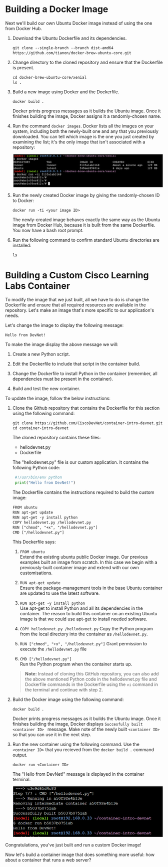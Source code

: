 # Building a Docker Image

Next we'll build our own Ubuntu Docker image instead of using the one from Docker Hub.

1. Download the Ubuntu Dockerfile and its dependencies.  
   ```
   git clone --single-branch --branch dist-amd64 https://github.com/tianon/docker-brew-ubuntu-core.git
   ```

2. Change directory to the cloned repository and ensure that the Dockerfile is present.  
   ```
   cd docker-brew-ubuntu-core/xenial
   ls .
   ```  

3. Build a new image using Docker and the Dockerfile.  
   ```
   docker build .
   ```  

   Docker prints progress messages as it builds the Ubuntu image. Once it finishes building the image, Docker assigns it a randomly-chosen name.

4. Run the command `docker images`.
   Docker lists all the images on your system, including both the newly-built one and any that you previously downloaded. You can tell which image is the one you just created    by examining the list; it's the only image that isn't associated with a repository:
   
      ![Docker Images](assets/images/images1.png)

5. Run the newly created Docker image by giving the randomly-chosen ID to Docker:
   ```
   docker run -ti <your image ID>
   ```  
   The newly-created image behaves exactly the same way as the Ubuntu image from Docker Hub, because it is built from the same Dockerfile. You now have a bash root prompt.
   
6. Run the following command to confirm standard Ubuntu directories are installed:
    ```
    ls
    ```

# Building a Custom Cisco Learning Labs Container

To modify the image that we just built, all we have to do is change the Dockerfile and ensure that all required resources are available in the repository. Let's make an image that's more specific to our application's needs.

Let's change the image to display the following message:

 ```
 Hello from DevNet!
 ```

To make the image display the above message we will:

1. Create a new Python script.  

2. Edit the Dockerfile to include that script in the container build.  

3. Change the Dockerfile to install Python in the container (remember, all dependencies must be present in the container).  

4. Build and test the new container.  


To update the image, follow the below instructions:

1. Clone the Github repository that contains the Dockerfile for this section using the following command:

     ```
    git clone https://github.com/CiscoDevNet/container-intro-devnet.git
    cd container-intro-devnet
    ```

   The cloned repository contains these files:

   * hellodevnet.py
   * Dockerfile

   The "hellodevnet.py" file is our custom application. It contains the following Python code:

     ``` python
      #!/usr/bin/env python
      print("Hello from DevNet!")
     ```

   The Dockerfile contains the instructions required to build the custom image:

    ```
    FROM ubuntu
    RUN apt-get update
    RUN apt-get -y install python
    COPY hellodevnet.py /hellodevnet.py
    RUN ["chmod", "+x", "/hellodevnet.py"]
    CMD ["/hellodevnet.py"]
    ```

   This Dockerfile says:

   1. `FROM ubuntu`  
       Extend the existing ubuntu public Docker image. Our previous examples built an image from scratch. In this case we begin with a previously-built container image and           extend with our own customisations.

   2. `RUN apt-get update`  
       Ensure the package-management tools in the base Ubuntu container are updated to use the latest software.

   3. `RUN apt-get -y install python`  
       Use apt-get to install Python and all its dependencies in the container. The reason to build this container on an existing Ubuntu image is that we could use apt-get to install needed software.

   4. `COPY hellodevnet.py /hellodevnet.py`
       Copy the Python program from the local directory into the container as `/hellodevnet.py`.
        
   5. `RUN ["chmod", "+x", "/hellodevnet.py"]`
       Grant permission to execute the `/hellodevnet.py` file
      
   6. `CMD ["/hellodevnet.py"]`  
    Run the Python program when the container starts up.
    
    >**Note:** Instead of cloning this GitHub repository, you can also add the above mentioned Python code in the hellodevnet.py file and Dockerfile commands in the Dockerfile using the `vi` command in the terminal and continue with step 2.
   
2. Build the Docker image using the following command:

    ```
    docker build .
    ```
    Docker prints progress messages as it builds the Ubuntu image. Once it finishes building the image, Docker displays `Succesfully built <container ID> ` message.
    Make note of the newly built `<container ID>` so that you can use it in the next step.
    
3. Run the new container using the following command.
   Use the `<container ID>` that you recieved from the `docker build .` command output.

    ```
    docker run <Container ID>
    ```
    The "Hello from DevNet!" message is displayed in the container terminal.
    
    ![](assets/images/docker-image-new.png)

Congratulations, you've just built and run a custom Docker image!

Now let's build a container image that does something more useful: how about a container that runs a web server?
